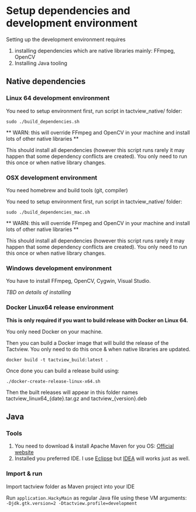 # Setup dependencies and development environment

Setting up the development environment requires
 1. installing dependencies which are native libraries mainly: FFmpeg, OpenCV
 2. Installing Java tooling

## Native dependencies

### Linux 64 development environment

You need to setup environment first, run script in tactview_native/ folder:

    sudo ./build_dependencies.sh

** WARN: this will override FFmpeg and OpenCV in your machine and install lots of other native libraries **

This should install all dependencies (however this script runs rarely it may happen that some dependency conflicts are created). You only need to run this once or when native library changes.


### OSX development environment

You need homebrew and build tools (git, compiler)

You need to setup environment first, run script in tactview_native/ folder:

    sudo ./build_dependencies_mac.sh

** WARN: this will override FFmpeg and OpenCV in your machine and install lots of other native libraries **

This should install all dependencies (however this script runs rarely it may happen that some dependency conflicts are created). You only need to run this once or when native library changes.

### Windows development environment

You have to install FFmpeg, OpenCV, Cygwin, Visual Studio.

_TBD on details of installing_


### Docker Linux64 release environment

**This is only required if you want to build release with Docker on Linux 64.**

You only need Docker on your machine.

Then you can build a Docker image that will build the release of the Tactview. You only need to do this once & when native libraries are updated.

    docker build -t tactview_build:latest .

Once done you can build a release build using:

    ./docker-create-release-linux-x64.sh

Then the built releases will appear in this folder names tactview_linux64_{date}.tar.gz and tactview_{version}.deb

## Java

### Tools

 1. You need to download & install Apache Maven for you OS: [Official website](https://maven.apache.org/download.cgi)
 2. Installed you preferred IDE. I use [Eclipse](https://www.eclipse.org/downloads/) but [IDEA](https://www.jetbrains.com/idea/download) will works just as well.

### Import & run

Import tactview folder as Maven project into your IDE

Run `application.HackyMain` as regular Java file using these VM arguments: `-Djdk.gtk.version=2 -Dtactview.profile=development`
